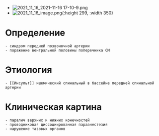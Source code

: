 - ![2021_11_16_2021-11-16 17-10-9.png](https://cdn.logseq.com/%2F90d07cd0-0c20-405f-b80f-bbc874a0823ac3fc789f-6436-4e40-a086-06ca676e61912021_11_16_2021-11-16%2017-10-9.png?Expires=4790671818&Signature=niVim~Jh70-Y5jOjw7tbrEy1z-PnvGf7Iu96tnHZaiW11OFWODm7CMsBqUcpYhNtycaUbbpKayfMY17oB0ZANqpSTHBmbt62LEBq6~esPbyMfXquRNwbCiWzfbTDh~RQgji1guqtg89YCC8tO6j-7CAsWI6k5Ix1dX2JkLRwTaRPqRuoTuEHR0l4tsVQop7uf8DCzamCjguTn0GEcOOF3V-GWtf~EdYHMVvycgxp~EK~cnpIZIW~klu9i5Z2~tWfKxdJstM8LkIfbgvbAYwf1jiQdjnvP2yR0EEEzLyEkMJiGwJfDnJgMfWasJqN1aR9ESmcHyZCewWcgy5cIua-TA__&Key-Pair-Id=APKAJE5CCD6X7MP6PTEA)
- ![2021_11_16_image.png](https://cdn.logseq.com/%2F90d07cd0-0c20-405f-b80f-bbc874a0823a5ff4ac57-781d-4fc2-b3fa-8639ccbba1652021_11_16_image.png?Expires=4790672074&Signature=ecUfSdE4ewI0fEJVWn2Ri4QJ1bheeEvOj14AR4T~S0e9DOUHHBp-7wkFIRIFL~RX9Ys7VxYNIERNQ3xEI9xOTbWgcjw~bzAU93nbMK0rCqAEJFM~sqz1ga5rJJFYYd7KJbQsYcmB-WnvrYutB3hHQqptYDe0VrYyInyFn4j59w6oC-RmTLj5XitZDeK35fqHqMVUmH0ex21NZPCcAr~hhDFuwFmH7pf1SNssrk2uEe3j-CttFbAXYVr~Aa2AFv5g8bV4wTiydCXvYVvUmxB4HML5omT9wixiNfoEPrKwEXxb276eb7Q03dvpphdkQu4Pgx1cAUmVOsjiEFFp-K4h0Q__&Key-Pair-Id=APKAJE5CCD6X7MP6PTEA){:height 299, :width 350}
# Определение
	- синдром передней позвоночной артерии
	- поражение вентральной половины поперечника СМ
# Этиология
	- [[Инсульт]] ишемический спинальный в бассейне передней спинальной артерии
# Клиническая картина
	- паралич верхних и нижних конечностей
	- проводниковая диссоциированная параанестезия
	- нарушение тазовых органов
